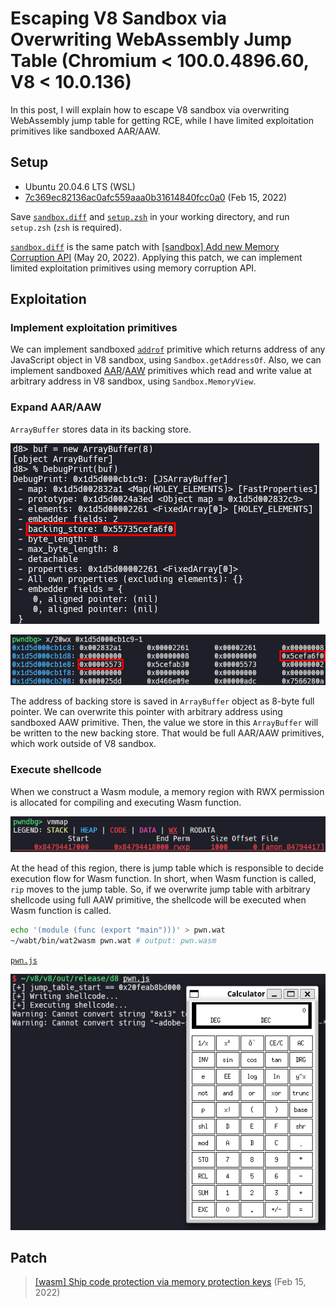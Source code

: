 # Escaping V8 Sandbox via Overwriting WebAssembly Jump Table (Chromium < 100.0.4896.60, V8 < 10.0.136)

In this post, I will explain how to escape V8 sandbox via overwriting WebAssembly jump table for getting RCE, while I have limited exploitation primitives like sandboxed AAR/AAW.

## Setup

- Ubuntu 20.04.6 LTS (WSL)
- [7c369ec82136ac0afc559aaa0b31614840fcc0a0](https://chromium.googlesource.com/v8/v8.git/+/7c369ec82136ac0afc559aaa0b31614840fcc0a0) (Feb 15, 2022)

Save [`sandbox.diff`](./sandbox.diff) and [`setup.zsh`](./setup.zsh) in your working directory, and run `setup.zsh` (`zsh` is required).

[`sandbox.diff`](./sandbox.diff) is the same patch with [[sandbox] Add new Memory Corruption API](https://chromium.googlesource.com/v8/v8/+/4a12cb1022ba335ce087dcfe31b261355524b3bf) (May 20, 2022). Applying this patch, we can implement limited exploitation primitives using memory corruption API.

## Exploitation

### Implement exploitation primitives

We can implement sandboxed [`addrof`](./pwn.js#L7) primitive which returns address of any JavaScript object in V8 sandbox, using `Sandbox.getAddressOf`. Also, we can implement sandboxed [AAR](./pwn.js#L12)/[AAW](./pwn.js#L18) primitives which read and write value at arbitrary address in V8 sandbox, using `Sandbox.MemoryView`.

### Expand AAR/AAW

`ArrayBuffer` stores data in its backing store.

![](img/img1.png)

![](img/img2.png)

The address of backing store is saved in `ArrayBuffer` object as 8-byte full pointer. We can overwrite this pointer with arbitrary address using sandboxed AAW primitive. Then, the value we store in this `ArrayBuffer` will be written to the new backing store. That would be full AAR/AAW primitives, which work outside of V8 sandbox.

### Execute shellcode

When we construct a Wasm module, a memory region with RWX permission is allocated for compiling and executing Wasm function.

![](img/img3.png)

At the head of this region, there is jump table which is responsible to decide execution flow for Wasm function. In short, when Wasm function is called, `rip` moves to the jump table. So, if we overwrite jump table with arbitrary shellcode using full AAW primitive, the shellcode will be executed when Wasm function is called.

```bash
echo '(module (func (export "main")))' > pwn.wat
~/wabt/bin/wat2wasm pwn.wat # output: pwn.wasm
```

[`pwn.js`](./pwn.js)

![](img/img4.png)

## Patch

> [[wasm] Ship code protection via memory protection keys](https://chromium.googlesource.com/v8/v8.git/+/17b46632cba261c1eb9c87347a05867079e6a7b9) (Feb 15, 2022)

